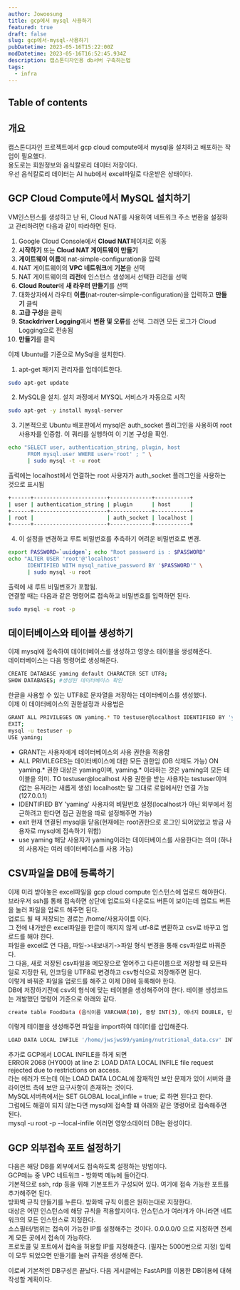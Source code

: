 ```yaml
---
author: Jowoosung
title: gcp에서 mysql 사용하기
featured: true
draft: false
slug: gcp에서-mysql-사용하기
pubDatetime: 2023-05-16T15:22:00Z
modDatetime: 2023-05-16T16:52:45.934Z
description: 캡스톤디자인용 db서버 구축하는법
tags: 
  - infra
---  
```


## Table of contents

## 개요  
캡스톤디자인 프로젝트에서 gcp cloud compute에서 mysql을 설치하고 배포하는 작업이 필요했다.  
용도로는 회원정보와 음식칼로리 데이터 저장이다.  
우선 음식칼로리 데이터는 AI hub에서 excel파일로 다운받은 상태이다.  
  
## GCP Cloud Compute에서 MySQL 설치하기  
VM인스턴스를 생성하고 난 뒤, Cloud NAT를 사용하여 네트워크 주소 변환을 설정하고 관리하려면 다음과 같이 따라하면 된다.  
1. Google Cloud Console에서 **Cloud NAT**페이지로 이동
2. **시작하기** 또는 **Cloud NAT 게이트웨이 만들기**
3. **게이트웨이 이름**에 nat-simple-configuration을 입력
4. NAT 게이트웨이의 **VPC 네트워크**에 **기본**을 선택
5. NAT 게이트웨이의 **리전**에 인스턴스 생성에서 선택한 리전을 선택
6. **Cloud Router**에 **새 라우터 만들기**를 선택
7. 대화상자에서 라우터 **이름**(nat-router-simple-configuration)을 입력하고 **만들기** 클릭
8. **고급 구성**을 클릭
9. **Stackdriver Logging**에서 **변환 및 오류**를 선택. 그러면 모든 로그가 Cloud Logging으로 전송됨
10. **만들기**를 클릭  
  
이제 Ubuntu를 기준으로 MySql을 설치한다.  
1. apt-get 패키지 관리자를 업데이트한다.  
```bash
sudo apt-get update
```
2. MySQL을 설치. 설치 과정에서 MYSQL 서비스가 자동으로 시작
```bash
sudo apt-get -y install mysql-server
```
3. 기본적으로 Ubuntu 배포판에서 mysql은 auth_socket 플러그인을 사용하여 root사용자를 인증함. 이 쿼리를 실행하여 이 기본 구성을 확인.  
```bash
echo "SELECT user, authentication_string, plugin, host
      FROM mysql.user WHERE user='root' ; " \
      | sudo mysql -t -u root
```
출력에는 localhost에서 연결하는 root 사용자가 auth_socket 플러그인을 사용하는 것으로 표시됨  
```bash
+------+-----------------------+-------------+-----------+
| user | authentication_string | plugin      | host      |
+------+-----------------------+-------------+-----------+
| root |                       | auth_socket | localhost |
+------+-----------------------+-------------+-----------+  
```
4. 이 설정을 변경하고 루트 비밀번호를 추측하기 어려운 비밀번호로 변경.  
```bash
export PASSWORD=`uuidgen`; echo "Root password is : $PASSWORD"
echo "ALTER USER 'root'@'localhost'
      IDENTIFIED WITH mysql_native_password BY '$PASSWORD'" \
      | sudo mysql -u root
```
출력에 새 루트 비밀번호가 포함됨.  
연결할 때는 다음과 같은 명령어로 접속하고 비밀번호를 입력하면 된다.  
```bash
sudo mysql -u root -p
```
## 데이터베이스와 테이블 생성하기  
이제 mysql에 접속하여 데이터베이스를 생성하고 영양소 테이블을 생성해준다.  
데이터베이스는 다음 명령어로 생성해준다.  
```bash
CREATE DATABASE yaming default CHARACTER SET UTF8;
SHOW DATABASES; #생성된 데이터베이스 확인
```
한글을 사용할 수 있는 UTF8로 문자열을 저장하는 데이터베이스를 생성했다.  
이제 이 데이터베이스의 권한설정과 사용법은
```bash
GRANT ALL PRIVILEGES ON yaming.* TO testuser@localhost IDENTIFIED BY 'yaming';
EXIT;
mysql -u testuser -p
USE yaming;
```
- GRANT는 사용자에게 데이터베이스의 사용 권한을 적용함
- ALL PRIVILEGES는 데이터베이스에 대한 모든 권한임 (DB 삭제도 가능) ON yaming.* 권한 대상은 yaming이며, yaming.* 이라하는 것은 yaming의 모든 테이블을 의미. TO testuser@localhost 사용 권한을 받는 사용자는 testuser이며(없는 유저라는 새롭게 생성)
localhost는 말 그대로 로컬에서만 연결 가능(127.0.0.1)
- IDENTIFIED BY 'yaming' 사용자의 비밀번호 설정(localhost가 아닌 외부에서 접근하려고 한다면 접근 권한을 따로 설정해주면 가능)
- exit 현재 연결된 mysql을 닫음(현재에는 root권한으로 로그인 되어있었고 방금 사용자로 mysql에 접속하기 위함)
- use yaming 해당 사용자가 yaming이라는 데이터베이스를 사용한다는 의미 (하나의 사용자는 여러 데이터베이스를 사용 가능)
  
## CSV파일을 DB에 등록하기  
이제 미리 받아놓은 excel파일을 gcp cloud compute 인스턴스에 업로드 해야한다.  
브라우저 ssh를 통해 접속하면 상단에 업로드와 다운로드 버튼이 보이는데 업로드 버튼을 눌러 파일을 업로드 해주면 된다.  
업로드 될 때 저장되는 경로는 /home/사용자이름 이다.  
그 전에 내가받은 excel파일을 한글이 깨지지 않게 utf-8로 변환하고 csv로 바꾸고 업로드를 해야 한다.  
파일을 excel로 연 다음, 파일->내보내기->파일 형식 변경을 통해 csv파일로 바꿔준다.  
그 다음, 새로 저장된 csv파일을 메모장으로 열어주고 다른이름으로 저장할 때 모든파일로 지정한 뒤, 인코딩을 UTF8로 변경하고 csv형식으로 저장해주면 된다.  
이렇게 바꿔준 파일을 업로드를 해주고 이제 DB에 등록해야 한다.  
DB에 저장하기전에 csv의 형식에 맞는 테이블을 생성해주어야 한다. 테이블 생성코드는 개발했던 명령어 기준으로 아래와 같다.  
```bash
create table FoodData (음식이름 VARCHAR(10), 중량 INT(3), 에너지 DOUBLE, 탄수화물 DOUBLE, 당류 DOUBLE, 지방 DOUBLE, 단백질 DOUBLE, 칼슘 DOUBLE, 인 DOUBLE, 나트륨 DOUBLE, 칼륨 DOUBLE, 마그네슘 DOUBLE, 철 DOUBLE, 아연 DOUBLE, 콜레스테롤 DOUBLE, 트랜스지방 DOUBLE);
```
이렇게 테이블을 생성해주면 파일을 import하여 데이터를 삽입해준다.  
```bash
LOAD DATA LOCAL INFILE '/home/jwsjws99/yaming/nutritional_data.csv' INTO TABLE FoodData CHARACTER SET UTF8 FIELDS TERMINATED BY ',' IGNORE 1 ROWS;
```
추가로 GCP에서 LOCAL INFILE을 하게 되면  
ERROR 2068 (HY000) at line 2: LOAD DATA LOCAL INFILE file request rejected due to restrictions on access.  
라는 에러가 뜨는데 이는 LOAD DATA LOCAL에 잠재적인 보안 문제가 있어 서버와 클라이언트 측에 보안 요구사항이 존재하는 것이다.  
MySQL서버측에서는 SET GLOBAL local_infile = true; 로 하면 된다고 한다.  
그럼에도 해결이 되지 않는다면 mysql에 접속할 떄 아래와 같은 명령어로 접속해주면 된다.  
mysql -u root -p --local-infile
이러면 영양소데이터 DB는 완성이다.  
  
## GCP 외부접속 포트 설정하기  
다음은 해당 DB를 외부에서도 접속하도록 설정하는 방법이다.  
GCP메뉴 중 VPC 네트워크 - 방화벽 메뉴에 들어간다.  
기본적으로 ssh, rdp 등을 위해 기본포트가 구성되어 있다. 여기에 접속 가능한 포트를 추가해주면 된다.  
방화벽 규칙 만들기를 누른다. 방화벽 규칙 이름은 원하는대로 지정한다.  
대상은 어떤 인스턴스에 해당 규칙을 적용할지이다. 인스턴스가 여러개가 아니라면 네트워크의 모든 인스턴스로 지정한다.  
소스필터/범위는 접속이 가능한 IP를 설정해주는 것이다. 0.0.0.0/0 으로 지정하면 전세계 모든 곳에서 접속이 가능하다.  
프로토콜 및 포트에서 접속을 허용할 IP를 지정해준다. (필자는 5000번으로 지정)
입력이 모두 되었으면 만들기를 눌러 규칙을 생성해 준다.  

이로써 기본적인 DB구성은 끝났다. 다음 게시글에는 FastAPI를 이용한 DB이용에 대해 작성할 계획이다.  
